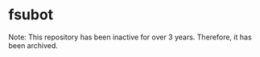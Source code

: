 # fsubot
Note: This repository has been inactive for over 3 years. Therefore, it has been archived.
